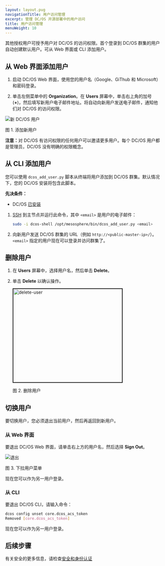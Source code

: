 ```yaml
---
layout: layout.pug
navigationTitle: 用户访问管理
excerpt: 管理 DC/OS 开源部署中的用户访问
title: 用户访问管理
menuWeight: 10
---
```

<!-- The source repository for this topic is https://github.com/dcos/dcos-docs-site -->


其他授权用户可授予用户对 DC/OS 的访问权限。首个登录到 DC/OS 群集的用户自动创建默认用户。可从 Web 界面或 CLI 添加用户。

## 从 Web 界面添加用户

1. 启动 DC/OS Web 界面，使用您的用户名（Google、GiThub 和 Microsoft）和密码登录。

2. 单击左侧菜单中的 **Organization**。在 **Users** 屏幕中，单击右上角的加号 (**+**)，然后填写新用户电子邮件地址。将自动向新用户发送电子邮件，通知他们对 DC/OS 的访问权限。

![新 DC/OS 用户](/mesosphere/dcos/1.12/img/1-11-add-user-to-cluster.png)

图 1. 添加新用户

<p class="message--note"><strong>注意：</strong>对 DC/OS 有访问权限的任何用户可以邀请更多用户。每个 DC/OS 用户都是管理员，DC/OS 没有明确的权限概念。</p>

## 从 CLI 添加用户
您可以使用 `dcos_add_user.py` 脚本从终端将用户添加到 DC/OS 群集。默认情况下，您的 DC/OS 安装将包含此脚本。

**先决条件：**

- DC/OS [已安装](/mesosphere/dcos/cn/1.12/installing/)

1. [SSH](/mesosphere/dcos/cn/1.12/administering-clusters/sshcluster/) 到主节点并运行此命令，其中 `<email>` 是用户的电子邮件：

    ```bash
    sudo -i dcos-shell /opt/mesosphere/bin/dcos_add_user.py <email>
    ```

1. 向新用户发送 DC/OS 群集的 URL（例如 `http://<public-master-ip>/`）。`<email>` 指定的用户现在可以登录并访问群集了。

## 删除用户
1. 在 **Users** 屏幕中，选择用户名，然后单击 **Delete**。
2. 单击 **Delete** 以确认操作。

    <img src="/1.12/img/1-11-delete-user.png" alt="delete-user" width="350" height="300" border="2">

    图 2. 删除用户

## 切换用户 

要切换用户，您必须退出当前用户，然后再返回到新用户。

### 从 Web 界面

要退出 DC/OS Web 界面，请单击右上方的用户名，然后选择 **Sign Out**。

![退出](/mesosphere/dcos/1.12/img/1-11-user-drop-down-menu.png)


图 3. 下拉用户菜单

现在您可以作为另一用户登录。

### 从 CLI

要退出 DC/OS CLI，请输入命令：

```bash
dcos config unset core.dcos_acs_token
Removed [core.dcos_acs_token]
```

现在您可以作为另一用户登录。

## 后续步骤

有关安全的更多信息，请检查[安全和身份认证](/mesosphere/dcos/cn/1.12/security/oss/)
